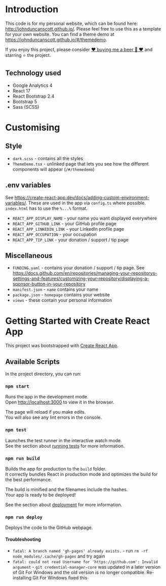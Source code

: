 # Introduction
This code is for my personal website, which can be found here: http://johnduncanscott.github.io/. Please feel free to use this as a template for your own website. You can find a theme demo at https://johnduncanscott.github.io/#/themedemo.

If you enjoy this project, please consider [:hearts: buying me a beer :beer: :hearts:](https://johnduncanscott.github.io/#/tip) and starring :star: the project.

## Technology used
* Google Analytics 4
* React 17
* React Bootstrap 2.4
* Bootstrap 5
* Sass (SCSS)

# Customising

## Style
* `dark.scss` - contains all the styles
* `ThemeDemo.tsx` - unlinked page that lets you see how the different components will appear (`/#/themedemo`)

## .env variables
See https://create-react-app.dev/docs/adding-custom-environment-variables/. These are used in the app via `config.ts` where possible. `index.html` has to use the `%...%` format.
* `REACT_APP_DISPLAY_NAME` - your name you want displayed everywhere
* `REACT_APP_GITHUB_LINK` - your GitHub profile page
* `REACT_APP_LINKEDIN_LINK` - your LinkedIn profile page
* `REACT_APP_OCCUPATION` - your occupation
* `REACT_APP_TIP_LINK` - your donation / support / tip page

## Miscellaneous
* `FUNDING.yaml` - contains your donation / support / tip page. See https://docs.github.com/en/repositories/managing-your-repositorys-settings-and-features/customizing-your-repository/displaying-a-sponsor-button-in-your-repository
* `manifest.json` - `name` contains your name
* `package.json` - `homepage` contains your website
* `views` - these contain your personal information

# Getting Started with Create React App

This project was bootstrapped with [Create React App](https://github.com/facebook/create-react-app).

## Available Scripts

In the project directory, you can run:

### `npm start`

Runs the app in the development mode.\
Open [http://localhost:3000](http://localhost:3000) to view it in the browser.

The page will reload if you make edits.\
You will also see any lint errors in the console.

### `npm test`

Launches the test runner in the interactive watch mode.\
See the section about [running tests](https://facebook.github.io/create-react-app/docs/running-tests) for more information.

### `npm run build`

Builds the app for production to the `build` folder.\
It correctly bundles React in production mode and optimizes the build for the best performance.

The build is minified and the filenames include the hashes.\
Your app is ready to be deployed!

See the section about [deployment](https://facebook.github.io/create-react-app/docs/deployment) for more information.

### `npm run deploy`

Deploys the code to the GitHub webpage.

#### Troubleshooting
* `fatal: A branch named 'gh-pages' already exists.` - run `rm -rf node_modules/.cache/gh-pages` and try again
* `fatal: could not read Username for 'https://github.com': Invalid argument` - `git credential-manager-core` was updated in a later version of Git For Windows and the old version is no longer compatible. Re-installing Git For Windows fixed this
